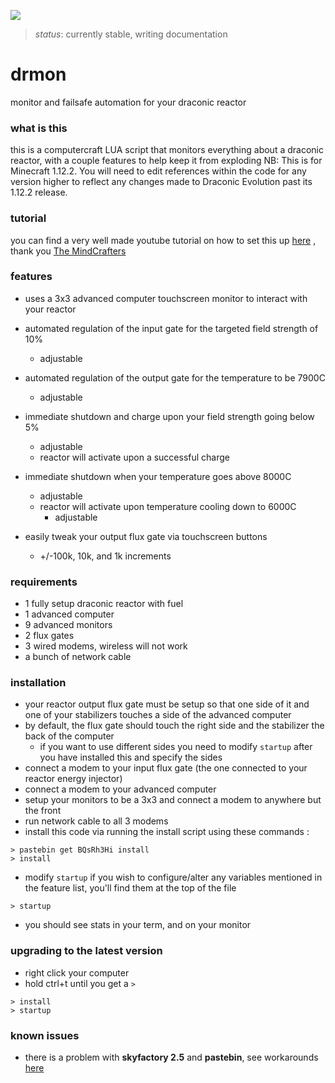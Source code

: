 
![](examples/2.jpg)
> *status*: currently stable, writing documentation


# drmon
monitor and failsafe automation for your draconic reactor

### what is this
this is a computercraft LUA script that monitors everything about a draconic reactor, with a couple features to help keep it from exploding
NB: This is for Minecraft 1.12.2. You will need to edit references within the code for any version higher to reflect any changes made to Draconic Evolution past its 1.12.2 release.


### tutorial
you can find a very well made youtube tutorial on how to set this up [here](https://www.youtube.com/watch?v=8rBhQP1xqEU) , thank you [The MindCrafters](https://www.youtube.com/channel/UCf2wEy4_BbYpAQcgvN26OaQ)

### features
* uses a 3x3 advanced computer touchscreen monitor to interact with your reactor
* automated regulation of the input gate for the targeted field strength of 10%
  * adjustable
* automated regulation of the output gate for the temperature to be 7900C
  * adjustable
* immediate shutdown and charge upon your field strength going below 5%
  * adjustable
  * reactor will activate upon a successful charge
* immediate shutdown when your temperature goes above 8000C
  * adjustable
  * reactor will activate upon temperature cooling down to 6000C
    * adjustable

* easily tweak your output flux gate via touchscreen buttons
  * +/-100k, 10k, and 1k increments

### requirements
* 1   fully setup draconic reactor with fuel
* 1   advanced computer
* 9   advanced monitors
* 2   flux gates
* 3   wired modems, wireless will not work
* a   bunch of network cable

### installation
* your reactor output flux gate must be setup so that one side of it and one of your stabilizers touches a side of the advanced computer
* by default, the flux gate should touch the right side and the stabilizer the back of the computer
  * if you want to use different sides you need to modify `startup` after you have installed this and specify the sides
* connect a modem to your input flux gate (the one connected to your reactor energy injector)
* connect a modem to your advanced computer
* setup your monitors to be a 3x3 and connect a modem to anywhere but the front
* run network cable to all 3 modems
* install this code via running the install script using these commands :
```
> pastebin get BQsRh3Hi install
> install
```
* modify `startup` if you wish to configure/alter any variables mentioned in the feature list, you'll find them at the top of the file
```
> startup
```
* you should see stats in your term, and on your monitor

### upgrading to the latest version
* right click your computer
* hold ctrl+t until you get a `>`

```
> install
> startup
```

### known issues
* there is a problem with **skyfactory 2.5** and **pastebin**, see workarounds [here](https://github.com/acidjazz/drmon/issues/9#issuecomment-277910288)
